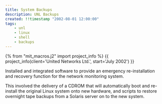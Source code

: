```yaml
---
title: System Backups
description: UNL Backups
created: !!timestamp "2002-08-01 12:00:00"
tags:
    - unl
    - linux
    - shell
    - backups
---
```

{% from "mit_macros.j2" import project_info %}
{{ project_info(client='United Networks Ltd.', start='July 2002') }}


Installed and integrated software to provide an emergency re-installation
and recovery function for the network monitoring system. 
<!--more-->

This involved the delivery of a CDROM that will automatically boot and re-install the 
original Linux system onto new hardware, and scripts to restore overnight
tape backups from a Solaris server on to the new system.


